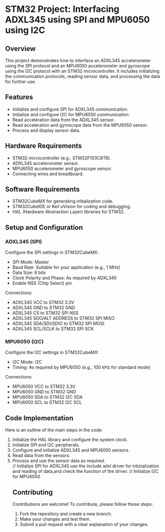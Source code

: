 <!DOCTYPE html>
<html lang="en">
<head>
    <meta charset="UTF-8">
    <meta name="viewport" content="width=device-width, initial-scale=1.0">
</head>
<body>
    <h1>STM32 Project: Interfacing ADXL345 using SPI and MPU6050 using I2C</h1>
    <h2>Overview</h2>
    <p>This project demonstrates how to interface an ADXL345 accelerometer using the SPI protocol and an MPU6050 accelerometer and gyroscope using the I2C protocol with an STM32 microcontroller. It includes initializing the communication protocols, reading sensor data, and processing the data for further use.</p>
    <h2>Features</h2>
    <ul>
        <li>Initialize and configure SPI for ADXL345 communication.</li>
        <li>Initialize and configure I2C for MPU6050 communication.</li>
        <li>Read acceleration data from the ADXL345 sensor.</li>
        <li>Read acceleration and gyroscope data from the MPU6050 sensor.</li>
        <li>Process and display sensor data.</li>
    </ul>
    <h2>Hardware Requirements</h2>
    <ul>
        <li>STM32 microcontroller (e.g., STM32F103C8T6).</li>
        <li>ADXL345 accelerometer sensor.</li>
        <li>MPU6050 accelerometer and gyroscope sensor.</li>
        <li>Connecting wires and breadboard.</li>
    </ul>
    <h2>Software Requirements</h2>
    <ul>
        <li>STM32CubeMX for generating initialization code.</li>
        <li>STM32CubeIDE or Keil uVision for coding and debugging.</li>
        <li>HAL (Hardware Abstraction Layer) libraries for STM32.</li>
    </ul>
    <h2>Setup and Configuration</h2>
    <h3>ADXL345 (SPI)</h3>
    <p>Configure the SPI settings in STM32CubeMX:</p>
    <ul>
        <li>SPI Mode: Master</li>
        <li>Baud Rate: Suitable for your application (e.g., 1 MHz)</li>
        <li>Data Size: 8 bits</li>
        <li>Clock Polarity and Phase: As required by ADXL345</li>
        <li>Enable NSS (Chip Select) pin</li>
    </ul>
    <p>Connections:</p>
    <ul>
        <li>ADXL345 VCC to STM32 3.3V</li>
        <li>ADXL345 GND to STM32 GND</li>
        <li>ADXL345 CS to STM32 SPI NSS</li>
        <li>ADXL345 SDO/ALT ADDRESS to STM32 SPI MISO</li>
        <li>ADXL345 SDA/SDI/SDIO to STM32 SPI MOSI</li>
        <li>ADXL345 SCL/SCLK to STM32 SPI SCK</li>
    </ul>
    <h3>MPU6050 (I2C)</h3>
    <p>Configure the I2C settings in STM32CubeMX:</p>
    <ul>
        <li>I2C Mode: I2C</li>
        <li>Timing: As required by MPU6050 (e.g., 100 kHz for standard mode)</li>
    </ul>
    <p>Connections:</p>
    <ul>
        <li>MPU6050 VCC to STM32 3.3V</li>
        <li>MPU6050 GND to STM32 GND</li>
        <li>MPU6050 SDA to STM32 I2C SDA</li>
        <li>MPU6050 SCL to STM32 I2C SCL</li>
    </ul>
    <h2>Code Implementation</h2>
    <p>Here is an outline of the main steps in the code:</p>
    <ol>
        <li>Initialize the HAL library and configure the system clock.</li>
        <li>Initialize SPI and I2C peripherals.</li>
        <li>Configure and initialize ADXL345 and MPU6050 sensors.</li>
        <li>Read data from the sensors.</li>
        <li>Process and use the sensor data as required.</li>
// Initialize SPI for ADXL345
      use the include adxl driver for intizialization and reading of data,and check the function of the driver.
// Initialize I2C for MPU6050
    <h2>Contributing</h2>
    <p>Contributions are welcome! To contribute, please follow these steps:</p>
    <ol>
        <li>Fork the repository and create a new branch.</li>
        <li>Make your changes and test them.</li>
        <li>Submit a pull request with a clear explanation of your changes.</li>
    </ol>
</body>
</html>
